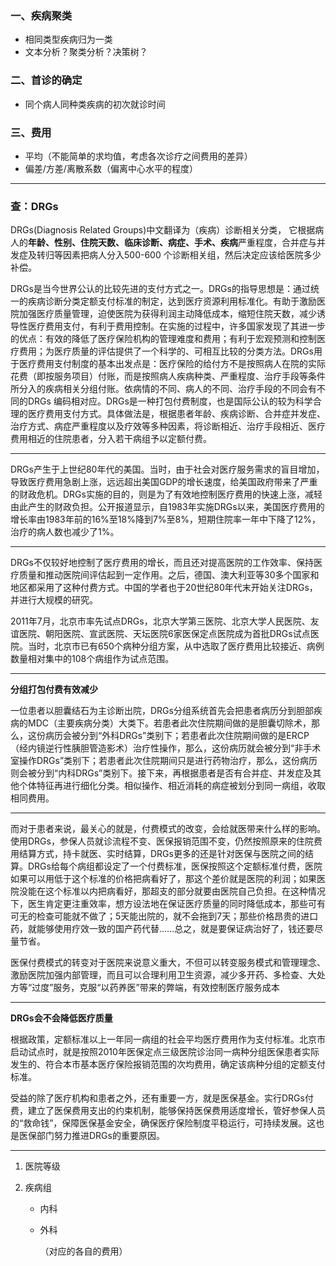 

### 一、疾病聚类

- 相同类型疾病归为一类
- 文本分析？聚类分析？决策树？

### 二、首诊的确定

- 同个病人同种类疾病的初次就诊时间

### 三、费用

- 平均（不能简单的求均值，考虑各次诊疗之间费用的差异）
- 偏差/方差/离散系数（偏离中心水平的程度）

***

### 查：DRGs

DRGs(Diagnosis Related  Groups)中文翻译为（疾病）诊断相关分类，  它根据病人的**年龄、性别、住院天数、临床诊断、病症、手术、疾病**严重程度，合并症与并发症及转归等因素把病人分入500-600  个诊断相关组，然后决定应该给医院多少补偿。

DRGs是当今世界公认的比较先进的支付方式之一。DRGs的指导思想是：通过统一的疾病诊断分类定额支付标准的制定，达到医疗资源利用标准化。有助于激励医院加强医疗质量管理，迫使医院为获得利润主动降低成本，缩短住院天数，减少诱导性医疗费用支付，有利于费用控制。在实施的过程中，许多国家发现了其进一步的优点：有效的降低了医疗保险机构的管理难度和费用；有利于宏观预测和控制医疗费用；为医疗质量的评估提供了一个科学的、可相互比较的分类方法。DRGs用于医疗费用支付制度的基本出发点是：医疗保险的给付方不是按照病人在院的实际花费（即按服务项目）付账，而是按照病人疾病种类、严重程度、治疗手段等条件所分入的疾病相关分组付账。依病情的不同、病人的不同、治疗手段的不同会有不同的DRGs 编码相对应。DRGs是一种打包付费制度，也是国际公认的较为科学合理的医疗费用支付方式。具体做法是，根据患者年龄、疾病诊断、合并症并发症、治疗方式、病症严重程度以及疗效等多种因素，将诊断相近、治疗手段相近、医疗费用相近的住院患者，分入若干病组予以定额付费。

***

DRGs产生于上世纪80年代的美国。当时，由于社会对医疗服务需求的盲目增加，导致医疗费用急剧上涨，远远超出美国GDP的增长速度，给美国政府带来了严重的财政危机。DRGs实施的目的，则是为了有效地控制医疗费用的快速上涨，减轻由此产生的财政负担。公开报道显示，自1983年实施DRGs以来，美国医疗费用的增长率由1983年前的16%至18%降到7%至8%，短期住院率一年中下降了12%，治疗的病人数也减少了1%。

***

DRGs不仅较好地控制了医疗费用的增长，而且还对提高医院的工作效率、保持医疗质量和推动医院间评估起到一定作用。之后，德国、澳大利亚等30多个国家和地区都采用了这种付费方式。中国的学者也于20世纪80年代末开始关注DRGs，并进行大规模的研究。

2011年7月，北京市率先试点DRGs，北京大学第三医院、北京大学人民医院、友谊医院、朝阳医院、宣武医院、天坛医院6家医保定点医院成为首批DRGs试点医院。当时，北京市已有650个病种分组方案，从中选取了医疗费用比较接近、病例数量相对集中的108个病组作为试点范围。

***

**分组打包付费有效减少**

一位患者以胆囊结石为主诊断出院，DRGs分组系统首先会把患者病历分到胆部疾病的MDC（主要疾病分类）大类下。若患者此次住院期间做的是胆囊切除术，那么，这份病历会被分到“外科DRGs”类别下；若患者此次住院期间做的是ERCP（经内镜逆行性胰胆管造影术）治疗性操作，那么，这份病历就会被分到“非手术室操作DRGs”类别下；若患者此次住院期间只是进行药物治疗，那么，这份病历则会被分到“内科DRGs”类别下。接下来，再根据患者是否有合并症、并发症及其他个体特征再进行细化分类。相似操作、相近消耗的病症被划分到同一病组，收取相同费用。

***

而对于患者来说，最关心的就是，付费模式的改变，会给就医带来什么样的影响。使用DRGs，参保人员就诊流程不变、医保报销范围不变，仍然按照原来的住院费用结算方式，持卡就医、实时结算，DRGs更多的还是针对医保与医院之间的结算。DRGs给每个病组都设定了一个付费标准，医保按照这个定额标准付费，医院如果可以用低于这个标准的价格把病看好了，那这个差价就是医院的利润；如果医院没能在这个标准以内把病看好，那超支的部分就要由医院自己负担。在这种情况下，医生肯定更注重效率，想方设法地在保证医疗质量的同时降低成本，那些可有可无的检查可能就不做了；5天能出院的，就不会拖到7天；那些价格昂贵的进口药，就能够使用疗效一致的国产药代替……总之，就是要保证病治好了，钱还要尽量节省。

医保付费模式的转变对于医院来说意义重大，不但可以转变服务模式和管理理念、激励医院加强内部管理，而且可以合理利用卫生资源，减少多开药、多检查、大处方等“过度”服务，克服“以药养医”带来的弊端，有效控制医疗服务成本

***

**DRGs会不会降低医疗质量**

根据政策，定额标准以上一年同一病组的社会平均医疗费用作为支付标准。北京市启动试点时，就是按照2010年医保定点三级医院诊治同一病种分组医保患者实际发生的、符合本市基本医疗保险报销范围的次均费用，确定该病种分组的定额支付标准。

受益的除了医疗机构和患者之外，还有重要一方，就是医保基金。实行DRGs付费，建立了医保费用支出的约束机制，能够保持医保费用适度增长，管好参保人员的“救命钱”，保障医保基金安全，确保医疗保险制度平稳运行，可持续发展。这也是医保部门努力推进DRGs的重要原因。

***

1. 医院等级

2. 疾病组

   - 内科

   - 外科

     （对应的各自的费用）

